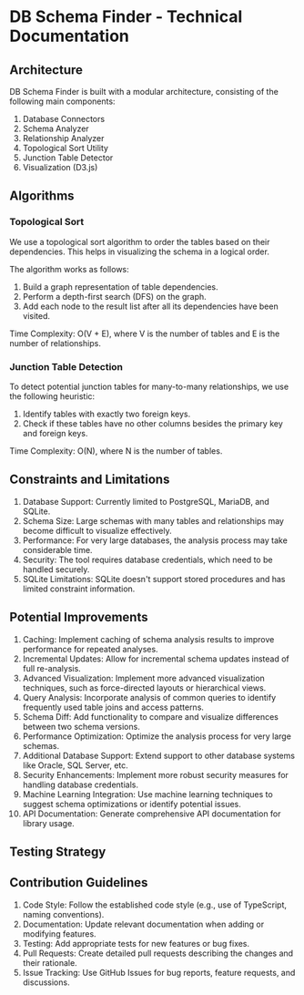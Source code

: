 # DB Schema Finder - Technical Documentation

## Architecture

DB Schema Finder is built with a modular architecture, consisting of the following main components:

1. Database Connectors
2. Schema Analyzer
3. Relationship Analyzer
4. Topological Sort Utility
5. Junction Table Detector
6. Visualization (D3.js)

## Algorithms

### Topological Sort

We use a topological sort algorithm to order the tables based on their dependencies. This helps in visualizing the schema in a logical order.

The algorithm works as follows:
1. Build a graph representation of table dependencies.
2. Perform a depth-first search (DFS) on the graph.
3. Add each node to the result list after all its dependencies have been visited.

Time Complexity: O(V + E), where V is the number of tables and E is the number of relationships.

### Junction Table Detection

To detect potential junction tables for many-to-many relationships, we use the following heuristic:

1. Identify tables with exactly two foreign keys.
2. Check if these tables have no other columns besides the primary key and foreign keys.

Time Complexity: O(N), where N is the number of tables.

## Constraints and Limitations

1. Database Support: Currently limited to PostgreSQL, MariaDB, and SQLite.
2. Schema Size: Large schemas with many tables and relationships may become difficult to visualize effectively.
3. Performance: For very large databases, the analysis process may take considerable time.
4. Security: The tool requires database credentials, which need to be handled securely.
5. SQLite Limitations: SQLite doesn't support stored procedures and has limited constraint information.

## Potential Improvements

1. Caching: Implement caching of schema analysis results to improve performance for repeated analyses.
2. Incremental Updates: Allow for incremental schema updates instead of full re-analysis.
3. Advanced Visualization: Implement more advanced visualization techniques, such as force-directed layouts or hierarchical views.
4. Query Analysis: Incorporate analysis of common queries to identify frequently used table joins and access patterns.
5. Schema Diff: Add functionality to compare and visualize differences between two schema versions.
6. Performance Optimization: Optimize the analysis process for very large schemas.
7. Additional Database Support: Extend support to other database systems like Oracle, SQL Server, etc.
8. Security Enhancements: Implement more robust security measures for handling database credentials.
9. Machine Learning Integration: Use machine learning techniques to suggest schema optimizations or identify potential issues.
10. API Documentation: Generate comprehensive API documentation for library usage.

## Testing Strategy


## Contribution Guidelines

1. Code Style: Follow the established code style (e.g., use of TypeScript, naming conventions).
2. Documentation: Update relevant documentation when adding or modifying features.
3. Testing: Add appropriate tests for new features or bug fixes.
4. Pull Requests: Create detailed pull requests describing the changes and their rationale.
5. Issue Tracking: Use GitHub Issues for bug reports, feature requests, and discussions.